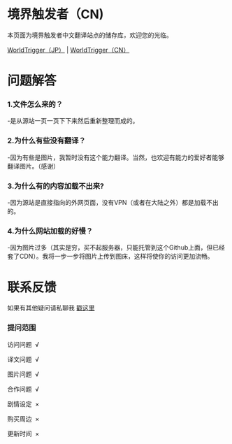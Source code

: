 # 境界触发者（CN)

<p>本页面为境界触发者中文翻译站点的储存库，欢迎您的光临。</p>
<a href="https://worldtrigger.info">WorldTrigger（JP）</a> | <a href="https://worldtrigger.club">WorldTrigger（CN）</a>

# 问题解答

<h3>1.文件怎么来的？</h3>
<p>-是从源站一页一页下下来然后重新整理而成的。<p>
<h3>2.为什么有些没有翻译？</h3>
<p>-因为有些是图片，我暂时没有这个能力翻译。当然，也欢迎有能力的爱好者能够翻译图片。（感谢）<p>
<h3>3.为什么有的内容加载不出来?</h3>
<p>-因为源站是直接指向的外网页面，没有VPN（或者在大陆之外）都是加载不出的。<p>
<h3>4.为什么网站加载的好慢？</h3>
<p>-因为图片过多（其实是穷，买不起服务器，只能托管到这个Github上面，但已经套了CDN）。我将一步一步将图片上传到图床，这样将使你的访问更加流畅。<p>

# 联系反馈

<p>如果有其他疑问请私聊我&nbsp<a href="https://space.bilibili.com/310963431">戳这里</a></p>

<h3>提问范围</h3>
<p>访问问题&nbsp √</p>
<p>译文问题&nbsp √</p>
<p>图片问题&nbsp √</p>
<p>合作问题&nbsp √</p>
<p>剧情设定&nbsp ×</p>
<p>购买周边&nbsp ×</p>
<p>更新时间&nbsp ×</p>
